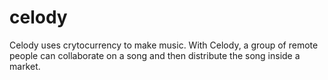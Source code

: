 # celody
Celody uses crytocurrency to make music. With Celody, a group of remote people can collaborate on a song and then distribute the song inside a market.
